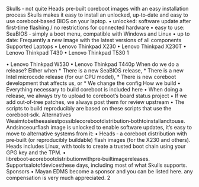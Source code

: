 Skulls ‑ not quite Heads
pre‑built coreboot images with an easy installation process
Skulls makes it easy to install an unlocked, up‑to‑date and easy to use coreboot‑based BIOS on your
laptop.
• unlocked: software update after first‑time flashing / no restrictions for connected hardware
• easy to use: SeaBIOS ‑ simply a boot menu, compatible with Windows and Linux
• up to date: Frequently a new image with the latest versions of all components
Supported Laptops
• Lenovo Thinkpad X230
• Lenovo Thinkpad X230T
• Lenovo Thinkpad T430
• Lenovo Thinkpad T530
1

• Lenovo Thinkpad W530
• Lenovo Thinkpad T440p
When do we do a release?
Either when * There is a new SeaBIOS release, * There is a new Intel microcode release (for our CPU
model), * There is new coreboot development that affects us, or * We change the config
How we build
• Everything necessary to build coreboot is included here
• When doing a release, we always try to upload to coreboot’s board status project
• If we add out‑of‑tree patches, we always post them for review upstream
• The scripts to build reproducibly are based on these scripts that use the coreboot‑sdk.
Alternatives
Weaimtobetheeasiestpossiblecorebootdistribution‑bothtoinstallandtouse. Andsinceourflash
image is unlocked to enable software updates, it’s easy to move to alternative systems from it:
• Heads ‑ a coreboot distribution with pre‑built (or reproducibly buildable) flash images (for the
X230 and others). Heads includes Linux, with tools to create a trusted boot chain using your
GPG key and the TPM.
• libreboot‑acorebootdistributionwithpre‑builtimagereleases. Supportsalotofdevicesthese
days, including most of what Skulls supports.
Sponsors
• Mayan EDMS
become a sponsor and you can be listed here. any compensation is very much appreciated.
2